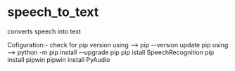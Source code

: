 # speech_to_text
converts speech into text

Cofiguration:-
check for pip version using --> pip --version
update pip using --> python -m pip install --upgrade pip
pip istall SpeechRecognition
pip install pipwin
pipwin install PyAudio
